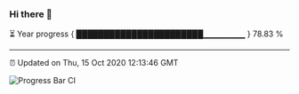 ### Hi there 👋

⏳ Year progress { ███████████████████████▁▁▁▁▁▁▁ } 78.83 %

---

⏰ Updated on Thu, 15 Oct 2020 12:13:46 GMT

![Progress Bar CI](https://github.com/liununu/liununu/workflows/Progress%20Bar%20CI/badge.svg)
